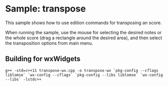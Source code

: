 # Sample: transpose

This sample shows how to use edition commands for transposing an score.

When running the sample, use the mouse for selecting the desired notes or the whole score (drag a rectangle around the desired area), and then select the transposition options from main menu.


## Building for wxWidgets

```
g++ -std=c++11 transpose-wx.cpp -o transpose-wx `pkg-config --cflags liblomse` `wx-config --cflags` `pkg-config --libs liblomse` `wx-config --libs` -lstdc++
```

